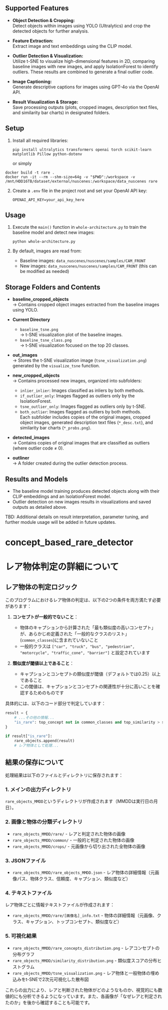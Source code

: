 ## Supported Features

- **Object Detection & Cropping:**  
  Detect objects within images using YOLO (Ultralytics) and crop the detected objects for further analysis.

- **Feature Extraction:**  
  Extract image and text embeddings using the CLIP model.

- **Outlier Detection & Visualization:**  
  Utilize t-SNE to visualize high-dimensional features in 2D, comparing baseline images with new images, and apply IsolationForest to identify outliers. These results are combined to generate a final outlier code.

- **Image Captioning:**  
  Generate descriptive captions for images using GPT-4o via the OpenAI API.

- **Result Visualization & Storage:**  
  Save processing outputs (plots, cropped images, description text files, and similarity bar charts) in designated folders.

## Setup

1. Install all required libraries:

   ```
   pip install ultralytics transformers openai torch scikit-learn matplotlib Pillow python-dotenv
   ```
   or simply
```
docker build -t rare .
docker run -it --rm --shm-size=64g -v "$PWD":/workspace -v /mnt/HDD16TB/dataset/external/nuscenes:/workspace/data_nuscenes rare
```

2. Create a `.env` file in the project root and set your OpenAI API key:

   ```
   OPENAI_API_KEY=your_api_key_here
   ```

## Usage

1. Execute the `main()` function in `whole-architecture.py` to train the baseline model and detect new images:

   ```
   python whole-architecture.py
   ```

2. By default, images are read from:
   - Baseline images: `data_nuscenes/nuscenes/samples/CAM_FRONT`
   - New images: `data_nuscenes/nuscenes/samples/CAM_FRONT` (this can be modified as needed)

## Storage Folders and Contents

- **baseline_cropped_objects**  
  → Contains cropped object images extracted from the baseline images using YOLO.

- **Current Directory**  
  - `baseline_tsne.png`  
    → t-SNE visualization plot of the baseline images.
  - `baseline_tsne_class.png`  
    → t-SNE visualization focused on the top 20 classes.

- **out_images**  
  → Stores the t-SNE visualization image (`tsne_visualization.png`) generated by the `visualize_tsne` function.

- **new_cropped_objects**  
  → Contains processed new images, organized into subfolders:
  - `inlier_inlier`: Images classified as inliers by both methods.
  - `if_outlier_only`: Images flagged as outliers only by the IsolationForest.
  - `tsne_outlier_only`: Images flagged as outliers only by t-SNE.
  - `both_outlier`: Images flagged as outliers by both methods.  
  Each subfolder includes copies of the original images, cropped object images, generated description text files (`*_desc.txt`), and similarity bar charts (`*_probs.png`).

- **detected_images**  
  → Contains copies of original images that are classified as outliers (where outlier code ≠ 0).

- **outliner**  
  → A folder created during the outlier detection process.

## Results and Models

- The baseline model training produces detected objects along with their CLIP embeddings and an IsolationForest model.
- Outlier detection on new images results in visualizations and saved outputs as detailed above.

TBD: Additional details on result interpretation, parameter tuning, and further module usage will be added in future updates.


# concept_based_rare_detector
# レア物体判定の詳細について

## レア物体の判定ロジック

このプログラムにおけるレア物体の判定は、以下の2つの条件を両方満たす必要があります：

1. **コンセプトが一般的でないこと**：
   - 物体のキャプションから計算された「最も類似度の高いコンセプト」が、あらかじめ定義された「一般的なクラスのリスト」(`common_classes`)に含まれていないこと
   - 一般的クラスは `["car", "truck", "bus", "pedestrian", "motorcycle", "traffic_cone", "barrier"]` と設定されています

2. **類似度が閾値以上であること**：
   - キャプションとコンセプトの類似度が閾値（デフォルトでは0.25）以上であること
   - この閾値は、キャプションとコンセプトの関連性が十分に高いことを確認するためのものです

具体的には、以下のコード部分で判定しています：
```python
result = {
    # ...その他の情報...
    "is_rare": top_concept not in common_classes and top_similarity > similarity_threshold
}

if result["is_rare"]:
    rare_objects.append(result)
    # レア物体として処理...
```

## 結果の保存について

処理結果は以下のファイルとディレクトリに保存されます：

### 1. メインの出力ディレクトリ
`rare_objects_MMDD`というディレクトリが作成されます（MMDDは実行日の月日）。

### 2. 画像と物体の分類ディレクトリ
- `rare_objects_MMDD/rare/` - レアと判定された物体の画像
- `rare_objects_MMDD/common/` - 一般的と判定された物体の画像
- `rare_objects_MMDD/crops/` - 元画像から切り出された全物体の画像

### 3. JSONファイル
- `rare_objects_MMDD/rare_objects_MMDD.json` - レア物体の詳細情報（元画像パス、物体クラス、信頼度、キャプション、類似度など）

### 4. テキストファイル
レア物体ごとに情報テキストファイルが作成されます：
- `rare_objects_MMDD/rare/[画像名]_info.txt` - 物体の詳細情報（元画像、クラス、キャプション、トップコンセプト、類似度など）

### 5. 可視化結果
- `rare_objects_MMDD/rare_concepts_distribution.png` - レアコンセプトの分布グラフ
- `rare_objects_MMDD/similarity_distribution.png` - 類似度スコアの分布ヒストグラム
- `rare_objects_MMDD/tsne_visualization.png` - レア物体と一般物体の埋め込みをt-SNEで2次元可視化した散布図

これらの出力により、レアと判断された物体がどのようなものか、視覚的にも数値的にも分析できるようになっています。また、各画像が「なぜレアと判定されたのか」を後から確認することも可能です。